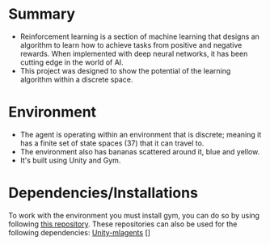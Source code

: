 # Summary
 - Reinforcement learning is a section of machine learning that designs an algorithm to learn how to achieve tasks from positive and negative rewards. When implemented with deep neural networks, it has been cutting edge in the world of AI. 
 - This project was designed to show the potential of the learning algorithm within a discrete space.

# Environment
- The agent is operating within an environment that is discrete; meaning it has a finite set of state spaces (37) that it can travel to. 
- The environment also has bananas scattered around it, blue and yellow.
- It's built using Unity and Gym.

# Dependencies/Installations
To work with the environment you must install gym, you can do so by using following [this repository](https://github.com/openai/gym).
These repositories can also be used for the following dependencies:
[Unity-mlagents](https://github.com/Unity-Technologies/ml-agents/blob/main/docs/Readme.md)
[]
